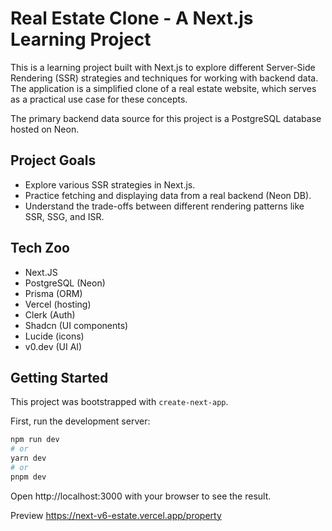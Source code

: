 # Real Estate Clone - A Next.js Learning Project

This is a learning project built with Next.js to explore different Server-Side Rendering (SSR) strategies and techniques for working with backend data. The application is a simplified clone of a real estate website, which serves as a practical use case for these concepts.

The primary backend data source for this project is a PostgreSQL database hosted on Neon.

## Project Goals

*   Explore various SSR strategies in Next.js.
*   Practice fetching and displaying data from a real backend (Neon DB).
*   Understand the trade-offs between different rendering patterns like SSR, SSG, and ISR.

## Tech Zoo
* Next.JS
* PostgreSQL (Neon)
* Prisma (ORM)
* Vercel (hosting)
* Clerk (Auth)
* Shadcn (UI components)
* Lucide (icons)
* v0.dev (UI AI)

## Getting Started

This project was bootstrapped with `create-next-app`.

First, run the development server:

```bash
npm run dev
# or
yarn dev
# or
pnpm dev
```

Open http://localhost:3000 with your browser to see the result.

Preview https://next-v6-estate.vercel.app/property
